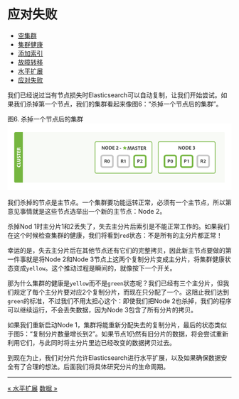 
应对失败
========


* [空集群](an-empty-cluster.md)
* [集群健康](cluster-health.md)
* [添加索引](add-an-index.md)
* [故障转移](add-failover.md)
* [水平扩展](scale-horizontally.md)
* [应对失败](coping-with-failure.md)

我们已经说过当有节点损失时Elasticsearch可以自动复制，让我们开始尝试。如果我们杀掉第一个节点，我们的集群看起来像图6：“杀掉一个节点后的集群”。

图6. 杀掉一个节点后的集群
![杀掉一个节点后的集群](elas_0206.png)


我们杀掉的节点是主节点。一个集群要功能运转正常，必须有一个主节点，所以第意见事情就是这些节点选举出一个新的主节点：Node 2。

杀掉Nod 1时主分片1和2丢失了，失去主分片后索引是不能正常工作的。如果我们在这个时候检查集群的健康，我们将看到`red`状态：不是所有的主分片都正常！

幸运的是，失去主分片后在其他节点还有它们的完整拷贝，因此新主节点要做的第一件事就是将Node 2和Node 3节点上这两个复制分片变成主分片，将集群健康状态变成`yellow`。这个推动过程是瞬间的，就像按下一个开关。

那为什么集群的健康是`yellow`而不是`green`状态呢？我们已经有三个主分片，但我们规定了每个主分片要对应2个复制分片，而现在只分配了一个。这阻止我们达到`green`的标准，不过我们不用太担心这个：即使我们把Node 2也杀掉，我们的程序可以继续运行，不会丢失数据，因为Node 3包含了所有分片的拷贝。

如果我们重新启动Node 1，集群将能重新分配失去的复制分片，最后的状态类似于图5：“复制分片数量增长到2”。如果节点1仍然有旧分片的数据，将会尝试重新利用它们，与此同时将主分片里边已经改变的数据拷贝过去。

到现在为止，我们对分片允许Elasticsearch进行水平扩展，以及如果确保数据安全有了合理的想法。后面我们将具体研究分片的生命周期。


--------

[« 水平扩展](scale-horizontally.md)     [数据 »](../data-in-data-out/README.MD)
